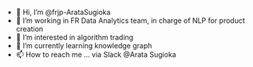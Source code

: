 - 👋 Hi, I’m @frjp-ArataSugioka
- 👷 I’m working in FR Data Analytics team, in charge of NLP for product creation
- 👀 I’m interested in algorithm trading
- 🌱 I’m currently learning knowledge graph
- 📫 How to reach me ... via Slack @Arata Sugioka

<!---
frjp-ArataSugioka/frjp-ArataSugioka is a ✨ special ✨ repository because its `README.md` (this file) appears on your GitHub profile.
You can click the Preview link to take a look at your changes.
--->
